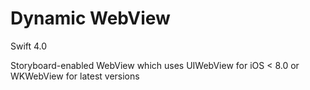 # Dynamic WebView
Swift 4.0

Storyboard-enabled WebView which uses UIWebView for iOS < 8.0 or WKWebView for latest versions
